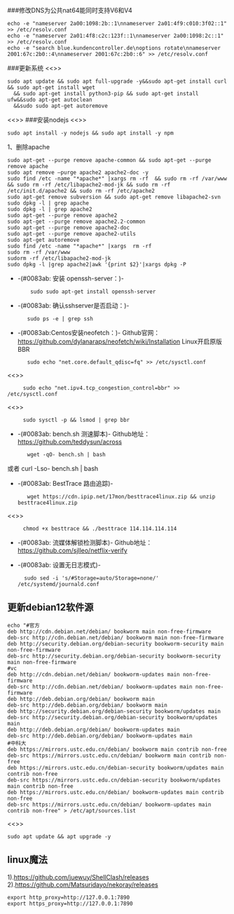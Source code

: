 ###修改DNS为公共nat64能同时支持V6和V4
    
    echo -e "nameserver 2a00:1098:2b::1\nnameserver 2a01:4f9:c010:3f02::1" >> /etc/resolv.conf
    echo -e "nameserver 2a01:4f8:c2c:123f::1\nnameserver 2a00:1098:2c::1" >> /etc/resolv.conf
    echo -e "search blue.kundencontroller.de\noptions rotate\nnameserver 2001:67c:2b0::4\nnameserver 2001:67c:2b0::6" >> /etc/resolv.conf

###更新系统
<<>>

    sudo apt update && sudo apt full-upgrade -y&&sudo apt-get install curl && sudo apt-get install wget 
      && sudo apt-get install python3-pip && sudo apt-get install ufw&&sudo apt-get autoclean 
      &&sudo sudo apt-get autoremove

<<>>
###安装nodejs
<<>>

    sudo apt install -y nodejs && sudo apt install -y npm

    
1、删除apache

    sudo apt-get --purge remove apache-common && sudo apt-get --purge remove apache
    sudo apt remove —purge apache2 apache2-doc -y
    sudo find /etc -name "*apache*" |xargs rm -rf  && sudo rm -rf /var/www && sudo rm -rf /etc/libapache2-mod-jk && sudo rm -rf /etc/init.d/apache2 && sudo rm -rf /etc/apache2
    sudo apt-get remove subversion && sudo apt-get remove libapache2-svn
    sudo dpkg -l | grep apache 
    sudo dpkg -l | grep apache2
    sudo apt-get --purge remove apache2
    sudo apt-get --purge remove apache2.2-common
    sudo apt-get --purge remove apache2-doc
    sudo apt-get --purge remove apache2-utils
    sudo apt-get autoremove
    sudo find /etc -name "*apache*" |xargs  rm -rf
    sudo rm -rf /var/www
    sudorm -rf /etc/libapache2-mod-jk
    sudo dpkg -l |grep apache2|awk '{print $2}'|xargs dpkg -P


* -(#0083ab: 安装 openssh-server：)- 

          sudo sudo apt-get install openssh-server

* -(#0083ab: 确认sshserver是否启动：)- 

         sudo ps -e | grep ssh

* -(#0083ab:Centos安装neofetch：)- 
Github官网：https://github.com/dylanaraps/neofetch/wiki/Installation
Linux开启原版BBR

         sudo echo "net.core.default_qdisc=fq" >> /etc/sysctl.conf
<<>>

         sudo echo "net.ipv4.tcp_congestion_control=bbr" >> /etc/sysctl.conf
<<>>

         sudo sysctl -p && lsmod | grep bbr

* -(#0083ab: bench.sh 测速脚本)- 
Github地址：https://github.com/teddysun/across

         wget -qO- bench.sh | bash
或者
         curl -Lso- bench.sh | bash

* -(#0083ab: BestTrace 路由追踪)- 

         wget https://cdn.ipip.net/17mon/besttrace4linux.zip && unzip besttrace4linux.zip
<<>>

         chmod +x besttrace && ./besttrace 114.114.114.114

* -(#0083ab: 流媒体解锁检测脚本)- 
Github地址：https://github.com/sjlleo/netflix-verify


* -(#0083ab: 设置无日志模式)- 

        sudo sed -i 's/#Storage=auto/Storage=none/' /etc/systemd/journald.conf

## 更新debian12软件源

    echo "#官方
    deb http://cdn.debian.net/debian/ bookworm main non-free-firmware
    deb-src http://cdn.debian.net/debian/ bookworm main non-free-firmware
    deb http://security.debian.org/debian-security bookworm-security main non-free-firmware
    deb-src http://security.debian.org/debian-security bookworm-security main non-free-firmware
    #vc
    deb http://cdn.debian.net/debian/ bookworm-updates main non-free-firmware
    deb-src http://cdn.debian.net/debian/ bookworm-updates main non-free-firmware
    deb http://deb.debian.org/debian/ bookworm main
    deb-src http://deb.debian.org/debian/ bookworm main
    deb http://security.debian.org/debian-security bookworm/updates main
    deb-src http://security.debian.org/debian-security bookworm/updates main
    deb http://deb.debian.org/debian/ bookworm-updates main
    deb-src http://deb.debian.org/debian/ bookworm-updates main
    #中科大
    deb https://mirrors.ustc.edu.cn/debian/ bookworm main contrib non-free
    deb-src https://mirrors.ustc.edu.cn/debian/ bookworm main contrib non-free
    deb https://mirrors.ustc.edu.cn/debian-security bookworm/updates main contrib non-free
    deb-src https://mirrors.ustc.edu.cn/debian-security bookworm/updates main contrib non-free
    deb https://mirrors.ustc.edu.cn/debian/ bookworm-updates main contrib non-free
    deb-src https://mirrors.ustc.edu.cn/debian/ bookworm-updates main contrib non-free" > /etc/apt/sources.list
<<>>

    sudo apt update && apt upgrade -y

## linux魔法

1).https://github.com/juewuy/ShellClash/releases
2).https://github.com/Matsuridayo/nekoray/releases

    export http_proxy=http://127.0.0.1:7890
    export https_proxy=http://127.0.0.1:7890